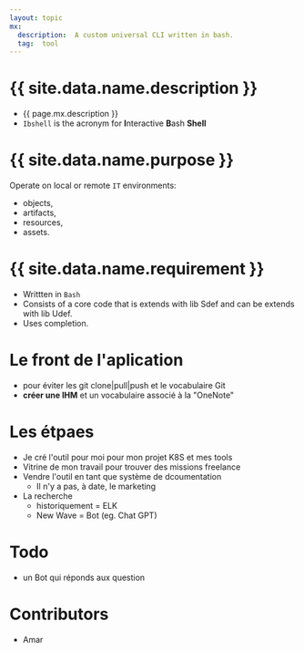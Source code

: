 ```yaml
---
layout: topic
mx:
  description:  A custom universal CLI written in bash.
  tag:  tool
---
```



# {{ site.data.name.description }}
- {{ page.mx.description }}
- `Ibshell`  is the acronym for **I**nteractive **B**ash **Shell**

# {{ site.data.name.purpose }}

Operate on local or remote  `IT`  environments: 
  - objects, 
  - artifacts, 
  - resources, 
  - assets.

# {{ site.data.name.requirement }}
- Writtten in `Bash`
- Consists of a core code that is extends with lib Sdef and can be extends with lib Udef.
- Uses completion.

# Le front de l'aplication
- pour éviter les git clone\|pull\|push et le vocabulaire Git
- **créer une IHM** et un vocabulaire associé à la "OneNote"

# Les étpaes

- Je cré l'outil pour moi pour mon projet K8S et mes tools
- Vitrine de mon travail pour trouver des missions freelance
- Vendre l'outil en tant que système de dcoumentation
  - Il n'y a pas, à date, le marketing
- La recherche
  - historiquement = ELK 
  - New Wave = Bot (eg. Chat GPT)
# Todo
- un Bot qui réponds aux question  
# Contributors
- Amar

